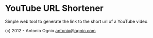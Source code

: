 YouTube URL Shortener
=====================

Simple web tool to generate the link to the short url of a YouTube video.

(c) 2012 - Antonio Ognio <antonio@ognio.com>
